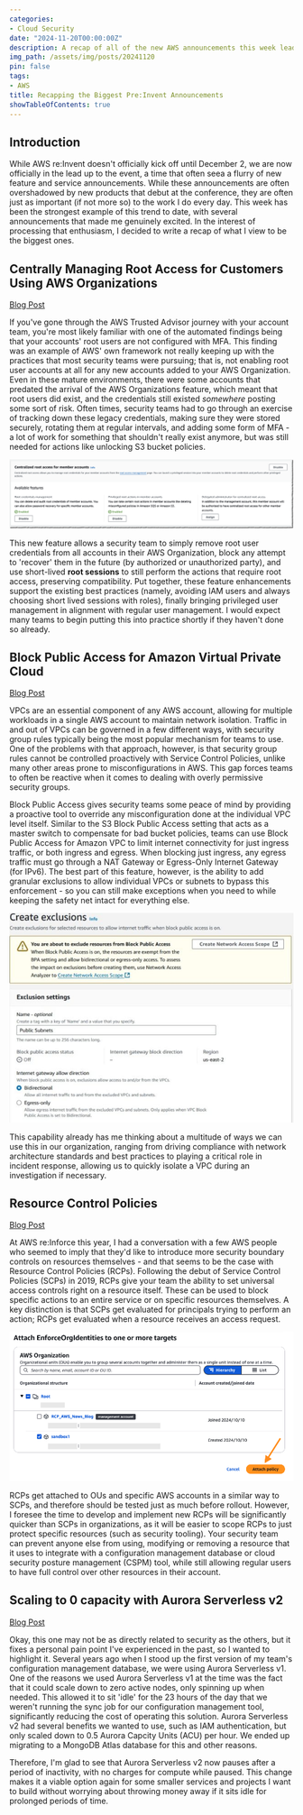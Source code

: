 ```yaml
---
categories:
- Cloud Security
date: "2024-11-20T00:00:00Z"
description: A recap of all of the new AWS announcements this week leading up to re:Invent.     
img_path: /assets/img/posts/20241120
pin: false
tags:
- AWS
title: Recapping the Biggest Pre:Invent Announcements
showTableOfContents: true
---
```


## Introduction
While AWS re:Invent doesn't officially kick off until December 2, we are now officially in the lead up to the event, a time that often seea a flurry of new feature and service announcements. While these announcements are often overshadowed by new products that debut at the conference, they are often just as important (if not more so) to the work I do every day. This week has been the strongest example of this trend to date, with several announcements that made me genuinely excited. In the interest of processing that enthusiasm, I decided to write a recap of what I view to be the biggest ones. 

## Centrally Managing Root Access for Customers Using AWS Organizations

[Blog Post](https://aws.amazon.com/blogs/aws/centrally-managing-root-access-for-customers-using-aws-organizations/)

If you've gone through the AWS Trusted Advisor journey with your account team, you're most likely familiar with one of the automated findings being that your accounts' root users are not configured with MFA. This finding was an example of AWS' own framework not really keeping up with the practices that most security teams were pursuing; that is, not enabling root user accounts at all for any new accounts added to your AWS Organization. Even in these mature environments, there were some accounts that predated the arrival of the AWS Organizations feature, which meant that root users did exist, and the credentials still existed *somewhere* posting some sort of risk. Often times, security teams had to go through an exercise of tracking down these legacy credentials, making sure they were stored securely, rotating them at regular intervals, and adding some form of MFA - a lot of work for something that shouldn't really exist anymore, but was still needed for actions like unlocking S3 bucket policies. 

[![The Central Root Access Management Console Page](images/rootaccess.png)](images/rootaccess.png)

This new feature allows a security team to simply remove root user credentials from all accounts in their AWS Organization, block any attempt to 'recover' them in the future (by authorized or unauthorized party), and use short-lived **root sessions** to still perform the actions that require root access, preserving compatibility. Put together, these feature enhancements support the existing best practices (namely, avoiding IAM users and always choosing short lived sessions with roles), finally bringing privileged user management in alignment with regular user management. I would expect many teams to begin putting this into practice shortly if they haven't done so already. 

## Block Public Access for Amazon Virtual Private Cloud

[Blog Post](https://aws.amazon.com/blogs/networking-and-content-delivery/vpc-block-public-access/)

VPCs are an essential component of any AWS account, allowing for multiple workloads in a single AWS account to maintain network isolation. Traffic in and out of VPCs can be governed in a few different ways, with security group rules typically being the most popular mechanism for teams to use. One of the problems with that approach, however, is that security group rules cannot be controlled proactively with Service Control Policies, unlike many other areas prone to misconfigurations in AWS. This gap forces teams to often be reactive when it comes to dealing with overly permissive security groups.

Block Public Access gives security teams some peace of mind by providing a proactive tool to override any misconfiguration done at the individual VPC level itself. Similar to the S3 Block Public Access setting that acts as a master switch to compensate for bad bucket policies, teams can use Block Public Access for Amazon VPC to limit internet connectivity for just ingress traffic, or both ingress and egress. When blocking just ingress, any egress traffic must go through a NAT Gateway or Egress-Only Internet Gateway (for IPv6). The best part of this feature, however, is the ability to add granular exclusions to allow individual VPCs or subnets to bypass this enforcement - so you can still make exceptions when you need to while keeping the safety net intact for everything else.

[![Creating Exclusions for Block Public Access](images/vpcblockexclusions.png)](images/vpcblockexclusions.png)

This capability already has me thinking about a multitude of ways we can use this in our organization, ranging from driving compliance with network architecture standards and best practices to playing a critical role in incident response, allowing us to quickly isolate a VPC during an investigation if necessary.

## Resource Control Policies

[Blog Post](https://aws.amazon.com/blogs/aws/introducing-resource-control-policies-rcps-a-new-authorization-policy/)

At AWS re:Inforce this year, I had a conversation with a few AWS people who seemed to imply that they'd like to introduce more security boundary controls on resources themselves - and that seems to be the case with Resource Control Policies (RCPs). Following the debut of Service Control Policies (SCPs) in 2019, RCPs give your team the ability to set universal access controls right on a resource itself. These can be used to block specific actions to an entire service or on specific resources themselves. A key distinction is that SCPs get evaluated for principals trying to perform an action; RCPs get evaluated when a resource receives an access request. 

[![Attaching a Resource Control Policy to OUs](images/attachrcp.png)](images/attachrcp.png)

RCPs get attached to OUs and specific AWS accounts in a similar way to SCPs, and therefore should be tested just as much before rollout. However, I foresee the time to develop and implement new RCPs will be significantly quicker than SCPs in organizations, as it will be easier to scope RCPs to just protect specific resources (such as security tooling). Your security team can prevent anyone else from using, modifying or removing a resource that it uses to integrate with a configuration management database or cloud security posture management (CSPM) tool, while still allowing regular users to have full control over other resources in their account. 

## Scaling to 0 capacity with Aurora Serverless v2

[Blog Post](https://aws.amazon.com/blogs/database/introducing-scaling-to-0-capacity-with-amazon-aurora-serverless-v2/)

Okay, this one may not be as directly related to security as the others, but it fixes a personal pain point I've experienced in the past, so I wanted to highlight it. Several years ago when I stood up the first version of my team's configuration management database, we were using Aurora Serverless v1. One of the reasons we used Aurora Serverless v1 at the time was the fact that it could scale down to zero active nodes, only spinning up when needed. This allowed it to sit 'idle' for the 23 hours of the day that we weren't running the sync job for our configuration management tool, significantly reducing the cost of operating this solution. Aurora Serverless v2 had several benefits we wanted to use, such as IAM authentication, but only scaled down to 0.5 Aurora Capcity Units (ACU) per hour. We ended up migrating to a MongoDB Atlas database for this and other reasons.

Therefore, I'm glad to see that Aurora Serverless v2 now pauses after a period of inactivity, with no charges for compute while paused. This change makes it a viable option again for some smaller services and projects I want to build without worrying about throwing money away if it sits idle for prolonged periods of time. 